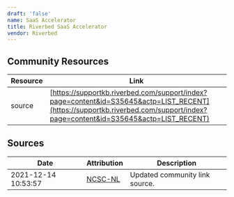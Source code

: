 ```yaml
---
draft: 'false'
name: SaaS Accelerator
title: Riverbed SaaS Accelerator
vendor: Riverbed
---
```



## Community Resources
| Resource | Link |
| --- | --- |
| source | [https://supportkb.riverbed.com/support/index?page=content&id=S35645&actp=LIST_RECENT](https://supportkb.riverbed.com/support/index?page=content&id=S35645&actp=LIST_RECENT) |


## Sources
| Date | Attribution | Description |
| --- | --- | --- |
| 2021-12-14 10:53:57 | [NCSC-NL](https://github.com/NCSC-NL/log4shell/blob/main/software/README.md) | Updated community link source.  |
